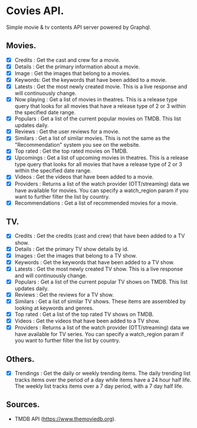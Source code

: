# Covies API.

Simple movie & tv contents API server powered by Graphql.

## Movies.

- [x] Credits : Get the cast and crew for a movie.
- [x] Details : Get the primary information about a movie.
- [x] Image : Get the images that belong to a movies.
- [x] Keywords: Get the keywords that have been added to a movie.
- [x] Latests : Get the most newly created movie. This is a live response and will continuously change.
- [x] Now playing : Get a list of movies in theatres. This is a release type query that looks for all movies that have a release type of 2 or 3 within the specified date range.
- [x] Populars : Get a list of the current popular movies on TMDB. This list updates daily.
- [x] Reviews : Get the user reviews for a movie.
- [x] Similars : Get a list of similar movies. This is not the same as the "Recommendation" system you see on the website.
- [x] Top rated : Get the top rated movies on TMDB.
- [x] Upcomings : Get a list of upcoming movies in theatres. This is a release type query that looks for all movies that have a release type of 2 or 3 within the specified date range.
- [x] Videos : Get the videos that have been added to a movie.
- [x] Providers : Returns a list of the watch provider (OTT/streaming) data we have available for movies. You can specify a watch_region param if you want to further filter the list by country.
- [x] Recommendations : Get a list of recommended movies for a movie.

## TV.

- [x] Credits : Get the credits (cast and crew) that have been added to a TV show.
- [x] Details : Get the primary TV show details by id.
- [x] Images : Get the images that belong to a TV show.
- [x] Keywords : Get the keywords that have been added to a TV show.
- [x] Latests : Get the most newly created TV show. This is a live response and will continuously change.
- [x] Populars : Get a list of the current popular TV shows on TMDB. This list updates daily.
- [x] Reviews : Get the reviews for a TV show.
- [x] Similars : Get a list of similar TV shows. These items are assembled by looking at keywords and genres.
- [x] Top rated : Get a list of the top rated TV shows on TMDB.
- [x] Videos : Get the videos that have been added to a TV show.
- [x] Providers : Returns a list of the watch provider (OTT/streaming) data we have available for TV series. You can specify a watch_region param if you want to further filter the list by country.

## Others.

- [x] Trendings : Get the daily or weekly trending items. The daily trending list tracks items over the period of a day while items have a 24 hour half life. The weekly list tracks items over a 7 day period, with a 7 day half life.

## Sources.

- TMDB API (https://www.themoviedb.org).
